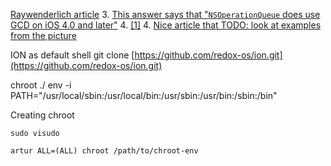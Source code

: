 [Raywenderlich article](https://www.raywenderlich.com/60749/grand-central-dispatch-in-depth-part-1)
3. [This answer says that "`NSOperationQueue` does use GCD on iOS 4.0 and later"](http://stackoverflow.com/questions/7078658/operation-queue-vs-dispatch-queue-for-ios-application)
4. [[1]](https://www.raywenderlich.com/76341/use-nsoperation-nsoperationqueue-swift)
4. [Nice article that TODO: look at examples from the picture](http://www.appcoda.com/ios-concurrency/)




ION as default shell git clone [https://github.com/redox-os/ion.git](https://github.com/redox-os/ion.git)

chroot ./ env -i PATH="/usr/local/sbin:/usr/local/bin:/usr/sbin:/usr/bin:/sbin:/bin"

Creating chroot

```shell
sudo visudo
```

```
artur ALL=(ALL) chroot /path/to/chroot-env
```